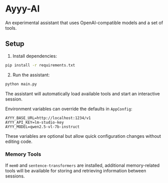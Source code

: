 # Ayyy-AI
An experimental assistant that uses OpenAI-compatible models and a set of tools.

## Setup

1. Install dependencies:

```bash
pip install -r requirements.txt
```

2. Run the assistant:

```bash
python main.py
```

The assistant will automatically load available tools and start an interactive session.

Environment variables can override the defaults in `AppConfig`:

```
AYYY_BASE_URL=http://localhost:1234/v1
AYYY_API_KEY=lm-studio-key
AYYY_MODEL=qwen2.5-vl-7b-instruct
```

These variables are optional but allow quick configuration changes without editing code.

### Memory Tools

If `mem0` and `sentence-transformers` are installed, additional memory-related
tools will be available for storing and retrieving information between sessions.
